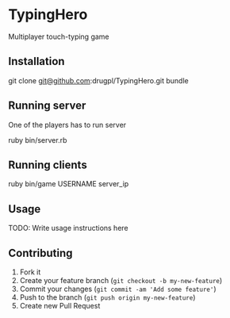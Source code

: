 # TypingHero

Multiplayer touch-typing game

## Installation

   git clone git@github.com:drugpl/TypingHero.git
   bundle


## Running server

One of the players has to run server

   ruby bin/server.rb

## Running clients

  ruby bin/game USERNAME server_ip


## Usage

TODO: Write usage instructions here

## Contributing

1. Fork it
2. Create your feature branch (`git checkout -b my-new-feature`)
3. Commit your changes (`git commit -am 'Add some feature'`)
4. Push to the branch (`git push origin my-new-feature`)
5. Create new Pull Request
